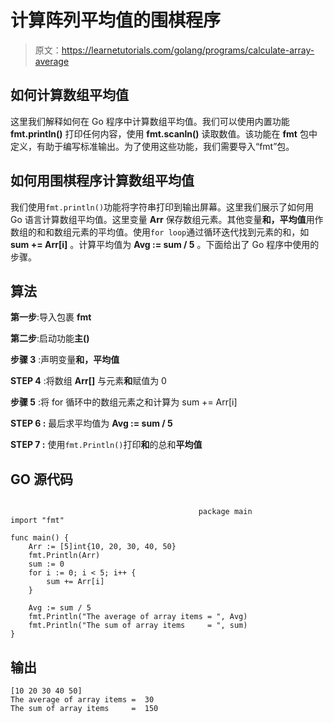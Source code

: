 # 计算阵列平均值的围棋程序

> 原文：<https://learnetutorials.com/golang/programs/calculate-array-average>

## 如何计算数组平均值

这里我们解释如何在 Go 程序中计算数组平均值。我们可以使用内置功能 **fmt.println()** 打印任何内容，使用 **fmt.scanln()** 读取数值。该功能在 **fmt** 包中定义，有助于编写标准输出。为了使用这些功能，我们需要导入“fmt”包。

## 如何用围棋程序计算数组平均值

我们使用`fmt.println()`功能将字符串打印到输出屏幕。这里我们展示了如何用 Go 语言计算数组平均值。这里变量 **Arr** 保存数组元素。其他变量**和，平均值**用作数组的和和数组元素的平均值。使用`for loop`通过循环迭代找到元素的和，如 **sum += Arr[i]** 。计算平均值为 **Avg := sum / 5** 。下面给出了 Go 程序中使用的步骤。

## 算法

**第一步**:导入包裹 **fmt**

**第二步**:启动功能**主()**

**步骤 3** :声明变量**和，平均值**

**STEP 4** :将数组 **Arr[]** 与元素**和**赋值为 0

**步骤 5** :将 for 循环中的数组元素之和计算为 sum += Arr[i]

****STEP 6** :** 最后求平均值为 **Avg := sum / 5**

****STEP 7** :** 使用`fmt.Println()`打印**和**的总和**平均值**

## GO 源代码

```

                                          package main
import "fmt"

func main() {
    Arr := [5]int{10, 20, 30, 40, 50}
    fmt.Println(Arr)
    sum := 0
    for i := 0; i < 5; i++ {
        sum += Arr[i]
    }

    Avg := sum / 5
    fmt.Println("The average of array items = ", Avg)
    fmt.Println("The sum of array items     = ", sum)
}

```

## 输出

```
[10 20 30 40 50]
The average of array items =  30
The sum of array items     =  150
```